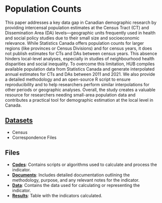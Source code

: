 # Population Counts

This paper addresses a key data gap in Canadian demographic research by providing intercensal population estimates at the Census Tract (CT) and Dissemination Area (DA) levels—geographic units frequently used in health and social policy studies due to their small size and socioeconomic relevance. While Statistics Canada offers population counts for larger regions (like provinces or Census Divisions) and for census years, it does not publish estimates for CTs and DAs between census years. This absence hinders local-level analyses, especially in studies of neighbourhood health disparities and social inequality.
To overcome this limitation, HUB compiles available population data from Statistics Canada and generate interpolated annual estimates for CTs and DAs between 2011 and 2021. We also provide a detailed methodology and an open-source R script to ensure reproducibility and to help researchers perform similar interpolations for other periods or geographic analyses. Overall, the study creates a valuable resource for researchers needing small-area population data and contributes a practical tool for demographic estimation at the local level in Canada.

## [Datasets](https://github.com/csdul/pre_beta_datasets)

- Census
- Correspondence Files

## Files

- [**Codes**](https://github.com/csdul/pre_beta_hub_individual/tree/main/avoidable_mortality/codes): Contains scripts or algorithms used to calculate and process the indicator.
- [**Documents**](https://drive.google.com/drive/folders/16JdXB271MFI0rIS73d8nUd_fqXZ5Gw2T): Includes detailed documentation outlining the methodology, purpose, and any relevant notes for the indicator.
- [**Data**](https://drive.google.com/drive/folders/16JdXB271MFI0rIS73d8nUd_fqXZ5Gw2T): Contains the data used for calculating or representing the indicator.
- [**Results**](https://drive.google.com/drive/folders/1Zb0YiiOH-pHuEfiH91RCPFGxW11kfsOw): Table with the indicators calculated.

